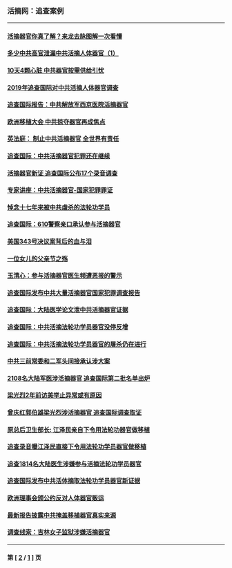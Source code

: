 ### 活摘网：追查案例
---
#### [活摘器官你真了解？来龙去脉图解一次看懂](../../pages/nf5880/n13013820.md?07170430) 
#### [多少中共高官泄漏中共活摘人体器官（1）](../../pages/nf5880/n12671234.md?07170430) 
#### [10天4颗心脏 中共器官按需供给引忧](../../pages/nf5880/n12326366.md?07170430) 
#### [2019年追查国际对中共活摘人体器官调查](../../pages/nf5880/n11917733.md?07170430) 
#### [追查国际报告：中共解放军西京医院活摘器官](../../pages/nf5880/n11838359.md?07170430) 
#### [欧洲移植大会 中共掠夺器官再成焦点](../../pages/nf5880/n11538883.md?07170430) 
#### [英法庭： 制止中共活摘器官 全世界有责任](../../pages/nf5880/n11330691.md?07170430) 
#### [追查国际：中共活摘器官犯罪还在继续](../../pages/nf5880/n11218301.md?07170430) 
#### [活摘器官新证 追查国际公布17个录音调查](../../pages/nf5880/n10897744.md?07170430) 
#### [专家讲座：中共活摘器官-国家犯罪罪证](../../pages/nf5880/n8828153.md?07170430) 
#### [悼念十七年来被中共虐杀的法轮功学员](../../pages/nf5880/n8124823.md?07170430) 
#### [追查国际：610警察亲口承认参与活摘器官](../../pages/nf5880/n8109067.md?07170430) 
#### [美国343号决议案背后的血与泪](../../pages/nf5880/n8020684.md?07170430) 
#### [一位女儿的父亲节之殇](../../pages/nf5880/n8014122.md?07170430) 
#### [玉清心：参与活摘器官医生频遭恶报的警示](../../pages/nf5880/n4637546.md?07170430) 
#### [追查国际发布中共大量活摘器官国家犯罪调查报告](../../pages/nf5880/n4613428.md?07170430) 
#### [追查国际：大陆医学论文泄中共活摘器官证据](../../pages/nf5880/n4608794.md?07170430) 
#### [追查国际：中共活摘法轮功学员器官没停反增](../../pages/nf5880/n4584075.md?07170430) 
#### [追查国际：中共活摘法轮功学员器官的屠杀仍在进行](../../pages/nf5880/n4299154.md?07170430) 
#### [中共三前常委和二军头间接承认涉大案](../../pages/nf5880/n4286244.md?07170430) 
#### [2108名大陆军医涉活摘器官 追查国际第二批名单出炉](../../pages/nf5880/n4284769.md?07170430) 
#### [梁光烈2年前访美举止异常或有原因](../../pages/nf5880/n4279686.md?07170430) 
#### [曾庆红郭伯雄梁光烈涉活摘器官 追查国际调查取证](../../pages/nf5880/n4278462.md?07170430) 
#### [原总后卫生部长: 江泽民亲自下令用法轮功器官做移植](../../pages/nf5880/n4263864.md?07170430) 
#### [追查录音曝江泽民直接下令用法轮功学员器官做移植](../../pages/nf5880/n4261268.md?07170430) 
#### [追查1814名大陆医生涉嫌参与活摘法轮功学员器官](../../pages/nf5880/n4259055.md?07170430) 
#### [追查国际发布中共活体摘取法轮功学员器官新证据](../../pages/nf5880/n4258255.md?07170430) 
#### [欧洲理事会颁公约反对人体器官贩运](../../pages/nf5880/n4206955.md?07170430) 
#### [最新报告披露中共掩盖移植器官真实来源](../../pages/nf5880/n4140084.md?07170430) 
#### [调查线索：吉林女子监狱涉嫌活摘器官](../../pages/nf5880/n4044366.md?07170430) 

---
#### 第 [ [2](./2.md?07170430) / [1](./1.md?07170430) ] 页
